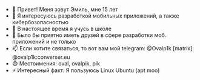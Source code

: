- 👋 Привет! Меня зовут Эмиль, мне 15 лет
- 👀 Я интересуюсь разработкой мобильных приложений, а также кибербозопасностью
- 🌱 В настоящее время я учусь в школе
- 💞️ Было бы приятно иметь друзей в сфере разработки моб. приложений и не только
- 📫 Если хотите связаться, то вот вам мой
      telegram: @Ovalp1k
      [matrix]: @ovalp1k:converser.eu
- 😄 Местоимения: oval, ovalpik, pik
- ⚡ Интересный факт: Я пользуюсь Linux Ubuntu (apt moo)

<!---
Ovalpik/Ovalpik is a ✨ special ✨ repository because its `README.md` (this file) appears on your GitHub profile.
You can click the Preview link to take a look at your changes.
--->
